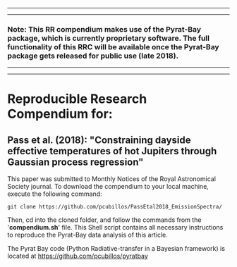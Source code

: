 ***
***
### Note: This RR compendium makes use of the Pyrat-Bay package, which is currently proprietary software.  The full functionality of this RRC will be available once the Pyrat-Bay package gets released for public use (late 2018).  
***
***

# Reproducible Research Compendium for:

## Pass et al. (2018): "Constraining dayside effective temperatures of hot Jupiters through Gaussian process regression"


This paper was submitted to Monthly Notices of the Royal Astronomical Society journal. To download the compendium to your local machine, execute the following command:
```shell
git clone https://github.com/pcubillos/PassEtal2018_EmissionSpectra/
```

Then, cd into the cloned folder, and follow the commands from the '**compendium.sh**' file.  This Shell script contains all necessary instructions to reproduce the Pyrat-Bay data analysis of this article.

The Pyrat Bay code (Python Radiative-transfer in a Bayesian framework) is located at https://github.com/pcubillos/pyratbay
